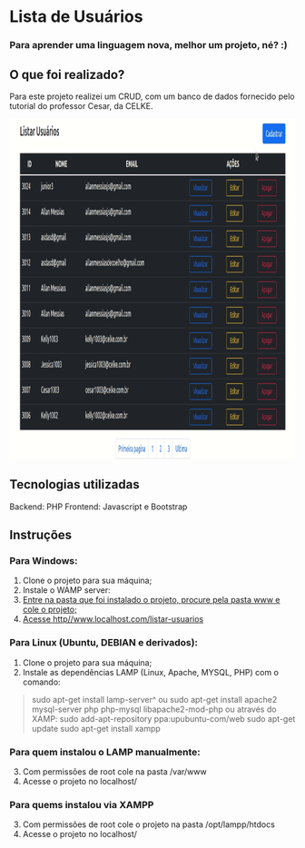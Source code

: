 # Lista de Usuários

### Para aprender uma linguagem nova, melhor um projeto, né? :)

## O que foi realizado? 
Para este projeto realizei um CRUD, com um banco de dados fornecido pelo tutorial do professor Cesar, da CELKE.

<p align="center">
    <img width="800" height="600" src="src/img/projeto-crud-php.gif">
</p>

## Tecnologias utilizadas
Backend: PHP
Frontend: Javascript e Bootstrap

## Instruções
### Para Windows:
1. Clone o projeto para sua máquina;
2. Instale o WAMP server: <a href="https://www.wampserver.com/en/#wampserver-64-bits-php-5-6-25-php-7">
3. Entre na pasta que foi instalado o projeto, procure pela pasta www e cole o projeto;
4. Acesse http//www.localhost.com/listar-usuarios

### Para Linux (Ubuntu, DEBIAN e derivados):
1. Clone o projeto para sua máquina;
2. Instale as dependências LAMP (Linux, Apache, MYSQL, PHP) com o comando:
> sudo apt-get install lamp-server^ 
ou
> sudo apt-get install apache2 mysql-server php php-mysql libapache2-mod-php
ou através do XAMP: 
> sudo add-apt-repository ppa:upubuntu-com/web
> sudo apt-get update
> sudo apt-get install xampp

### Para quem instalou o LAMP manualmente:
3. Com permissões de root cole na pasta /var/www
4. Acesse o projeto no localhost/<nomedoprojeto>

### Para quems instalou via XAMPP
3. Com permissões de root cole o projeto na pasta /opt/lampp/htdocs
4. Acesse o projeto no localhost/<nomedoprojeto>

